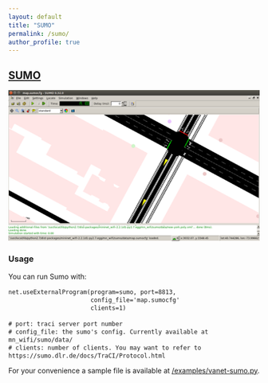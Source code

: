 ```yaml
---
layout: default
title: "SUMO"
permalink: /sumo/
author_profile: true
---
```



<a id="sumo_"></a>
## [SUMO](#sumo_)

![Branching](https://github.com/mininet-wifi/mininet-wifi.github.io/blob/master/assets/img/sumo.png?raw=true)


### Usage

You can run Sumo with:
``` 
net.useExternalProgram(program=sumo, port=8813,
                       config_file='map.sumocfg'
                       clients=1)

# port: traci server port number   
# config_file: the sumo's config. Currently available at mn_wifi/sumo/data/   
# clients: number of clients. You may want to refer to https://sumo.dlr.de/docs/TraCI/Protocol.html
```

For your convenience a sample file is available at [/examples/vanet-sumo.py](https://github.com/intrig-unicamp/mininet-wifi/blob/master/examples/vanet-sumo.py).
